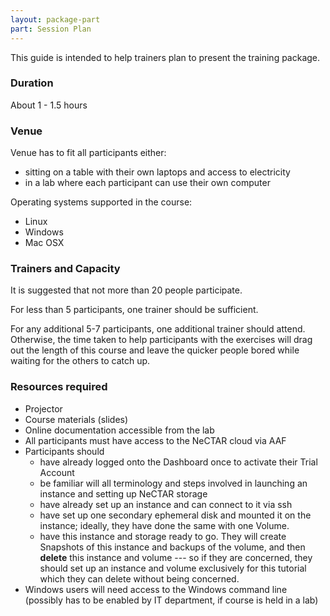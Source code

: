 ```yaml
---
layout: package-part
part: Session Plan
---
```


This guide is intended to help trainers plan to present the training package.

### Duration

About 1 - 1.5 hours

### Venue

Venue has to fit all participants either:

* sitting on a table with their own laptops and access to electricity
* in a lab where each participant can use their own computer

Operating systems supported in the course:

* Linux
* Windows
* Mac OSX

### Trainers and Capacity

It is suggested that not more than 20 people participate.

For less than 5 participants, one trainer should be sufficient.

For any additional 5-7 participants, one additional trainer should attend.
Otherwise, the time taken to help participants with the exercises will drag out the
length of this course and leave the quicker people bored while waiting for the others
to catch up.

### Resources required

* Projector
* Course materials (slides)
* Online documentation accessible from the lab
* All participants must have access to the NeCTAR cloud via AAF
* Participants should 
    * have already logged onto the Dashboard once to activate their Trial Account
    * be familiar will all terminology and steps involved in launching an instance and setting up NeCTAR storage
    * have already set up an instance and can connect to it via ssh
    * have set up one secondary ephemeral disk and mounted it on the instance; ideally, they have done the same with one Volume.
    * have this instance and storage ready to go. They will create Snapshots of this instance and backups of the volume, and then **delete** this instance and volume --- so if they are concerned, they should set up an instance and volume exclusively for this tutorial which they can delete without being concerned.
* Windows users will need access to the Windows command line (possibly has to be enabled by IT department, if course is held in a lab)

